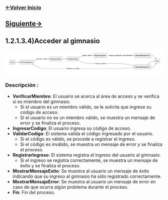 ### [<-Volver Inicio](README.md)
## [Siguiente->](1.2.1.4.1.md)
## 1.2.1.3.4)Acceder al gimnasio
![](1.2.1.3.4.img.PNG)
### Descripción :
-   **VerificarMiembro**: El usuario se acerca al área de acceso y se verifica si es miembro del gimnasio.
    -   Si el usuario es un miembro válido, se le solicita que ingrese su código de acceso.
    -   Si el usuario no es un miembro válido, se muestra un mensaje de error y se finaliza el proceso.
-   **IngresarCodigo**: El usuario ingresa su código de acceso.
-   **ValidarCodigo**: El sistema valida el código ingresado por el usuario.
    -   Si el código es válido, se procede a registrar el ingreso.
    -   Si el código es inválido, se muestra un mensaje de error y se finaliza el proceso.
-   **RegistrarIngreso**: El sistema registra el ingreso del usuario al gimnasio.
    -   Si el ingreso se registra correctamente, se muestra un mensaje de éxito y se finaliza el proceso.
-   **MostrarMensajeExito**: Se muestra al usuario un mensaje de éxito indicando que su ingreso al gimnasio ha sido registrado correctamente.
-   **MostrarMensajeError**: Se muestra al usuario un mensaje de error en caso de que ocurra algún problema durante el proceso.
-   **Fin**: Fin del proceso.